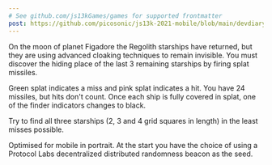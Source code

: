 ```yaml
---
# See github.com/js13kGames/games for supported frontmatter
post: https://github.com/picosonic/js13k-2021-mobile/blob/main/devdiary/diary.md
---
```

On the moon of planet Figadore the Regolith starships have returned, but they are using advanced cloaking techniques to remain invisible. You must discover the hiding place of the last 3 remaining starships by firing splat missiles.

Green splat indicates a miss and pink splat indicates a hit. You have 24 missiles, but hits don't count. Once each ship is fully covered in splat, one of the finder indicators changes to black.

Try to find all three starships (2, 3 and 4 grid squares in length) in the least misses possible.

Optimised for mobile in portrait. At the start you have the choice of using a Protocol Labs decentralized distributed randomness beacon as the seed.